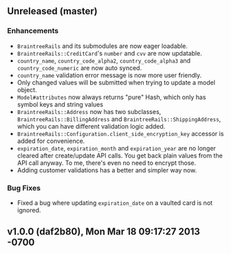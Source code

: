 ## Unreleased (master)
### Enhancements
  * `BraintreeRails` and its submodules are now eager loadable.
  * `BraintreeRails::CreditCard`'s `number` and `cvv` are now updatable.
  * `country_name`, `country_code_alpha2`, `country_code_alpha3` and `country_code_numeric` are now auto synced.
  * `country_name` validation error message is now more user friendly.
  * Only changed values will be submitted when trying to update a model object.
  * `Model#attributes` now always returns "pure" Hash, which only has symbol keys and string values
  * `BraintreeRails::Address` now has two subclasses, `BraintreeRails::BillingAddress` and `BraintreeRails::ShippingAddress`, which you can have different validation logic added.
  * `BraintreeRails::Configuration.client_side_encryption_key` accessor is added for convenience.
  * `expiration_date`, `expiration_month` and `expiration_year` are no longer cleared after create/update API calls. You get back plain values from the API call anyway. To me, there's even no need to encrypt those.
  * Adding customer validations has a better and simpler way now.

### Bug Fixes
  * Fixed a bug where updating `expiration_date` on a vaulted card is not ignored.

## v1.0.0 (daf2b80), Mon Mar 18 09:17:27 2013 -0700
